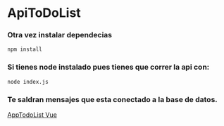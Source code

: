 # ApiToDoList

### Otra vez instalar dependecias

`npm install`

### Si tienes node instalado pues tienes que correr la api con:

`node index.js`

### Te saldran mensajes que esta conectado a la base de datos.


[AppTodoList Vue](https://github.com/Soller211/todolist-soller "AppTodoList Vue")